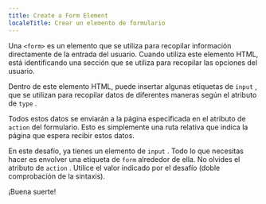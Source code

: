 ```yaml
---
title: Create a Form Element
localeTitle: Crear un elemento de formulario
---
```

Una `<form>` es un elemento que se utiliza para recopilar información directamente de la entrada del usuario. Cuando utiliza este elemento HTML, está identificando una sección que se utiliza para recopilar las opciones del usuario.

Dentro de este elemento HTML, puede insertar algunas etiquetas de `input` , que se utilizan para recopilar datos de diferentes maneras según el atributo de `type` .

Todos estos datos se enviarán a la página especificada en el atributo de `action` del formulario. Esto es simplemente una ruta relativa que indica la página que espera recibir estos datos.

En este desafío, ya tienes un elemento de `input` . Todo lo que necesitas hacer es envolver una etiqueta de `form` alrededor de ella. No olvides el atributo de `action` . Utilice el valor indicado por el desafío (doble comprobación de la sintaxis).

¡Buena suerte!